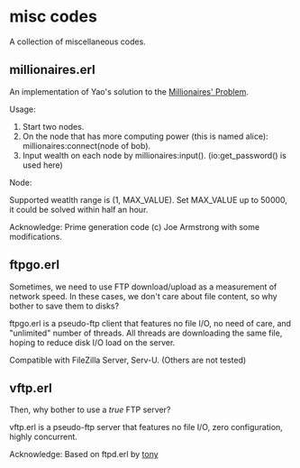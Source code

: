 # misc codes

A collection of miscellaneous codes.

## millionaires.erl

An implementation of Yao's solution to the [Millionaires' Problem](http://en.wikipedia.org/wiki/Yao's_Millionaires'_Problem).

Usage:

1. Start two nodes.
1. On the node that has more computing power (this is named alice): millionaires:connect(node of bob).
1. Input wealth on each node by millionaires:input(). (io:get\_password() is used here)

Node:

Supported weatlth range is (1, MAX\_VALUE). Set MAX\_VALUE up to 50000, it could be solved within half an hour.

Acknowledge: Prime generation code (c) Joe Armstrong with some modifications.

## ftpgo.erl

Sometimes, we need to use FTP download/upload as a measurement of network speed. 
In these cases, we don't care about file content, so why bother to save them to disks?

ftpgo.erl is a pseudo-ftp client that features no file I/O, no need of care,  and "unlimited" number of threads. 
All threads are downloading the same file, hoping to reduce disk I/O load on the server.

Compatible with FileZilla Server, Serv-U. (Others are not tested)

## vftp.erl

Then, why bother to use a *true* FTP server?

vftp.erl is a pseudo-ftp server that features no file I/O, zero configuration, highly concurrent. 

Acknowledge: Based on ftpd.erl by [tony](https://github.com/tonyrog)

